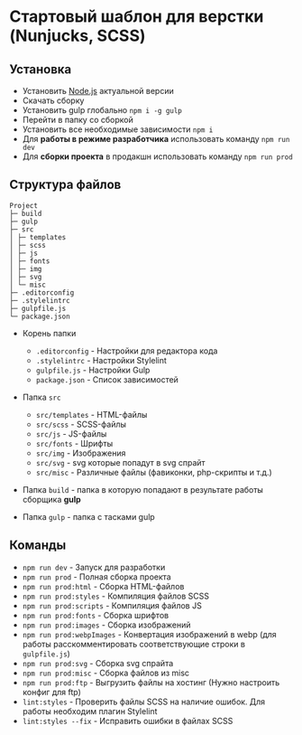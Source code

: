 # Стартовый шаблон для верстки (Nunjucks, SCSS)

## Установка

- Установить [Node.js](https://nodejs.org/en/) актуальной версии
- Скачать сборку
- Установить gulp глобально <code>npm i -g gulp</code>
- Перейти в папку со сборкой
- Установить все необходимые зависимости <code>npm i</code>
- Для **работы в режиме разработчика** использовать команду `npm run dev`
- Для **сборки проекта** в продакшн использовать команду `npm run prod`

## Структура файлов

```
Project
├─ build
├─ gulp
├─ src
│ ├─ templates
│ ├─ scss
│ ├─ js
│ ├─ fonts
│ ├─ img
│ ├─ svg
│ └─ misc
├─ .editorconfig
├─ .stylelintrc
├─ gulpfile.js
└─ package.json
```

- Корень папки

  - `.editorconfig` - Настройки для редактора кода
  - `.stylelintrc` - Настройки Stylelint
  - `gulpfile.js` - Настройки Gulp
  - `package.json` - Список зависимостей

- Папка `src`

  - `src/templates` - HTML-файлы
  - `src/scss` - SCSS-файлы
  - `src/js` - JS-файлы
  - `src/fonts` - Шрифты
  - `src/img` - Изображения
  - `src/svg` - svg которые попадут в svg спрайт
  - `src/misc` - Различные файлы (фавиконки, php-скрипты и т.д.)

- Папка `build` - папка в которую попадают в результате работы сборщика **gulp**

- Папка `gulp` - папка с тасками gulp

## Команды

- `npm run dev` - Запуск для разработки
- `npm run prod` - Полная сборка проекта
- `npm run prod:html` - Сборка HTML-файлов
- `npm run prod:styles` - Компиляция файлов SCSS
- `npm run prod:scripts` - Компиляция файлов JS
- `npm run prod:fonts` - Сборка шрифтов
- `npm run prod:images` - Сборка изображений
- `npm run prod:webpImages` - Конвертация изображений в webp (для работы расскомментировать соответствующие строки в `gulpfile.js`)
- `npm run prod:svg` - Сборка svg спрайта
- `npm run prod:misc` - Сборка файлов из misc
- `npm run prod:ftp` - Выгрузить файлы на хостинг (Нужно настроить конфиг для ftp)
- `lint:styles` - Проверить файлы SCSS на наличие ошибок. Для работы необходим плагин Stylelint
- `lint:styles --fix` - Исправить ошибки в файлах SCSS

